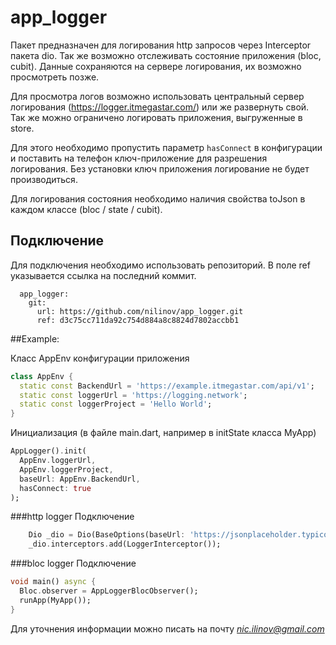 # app_logger

Пакет предназначен для логирования http запросов через Interceptor пакета dio.
Так же возможно отслеживать состояние приложения (bloc, cubit).
Данные сохраняются на сервере логирования, их возможно просмотреть позже.

Для просмотра логов возможно использовать центральный сервер логирования (https://logger.itmegastar.com/) или же развернуть свой.
Так же можно ограничено логировать приложения, выгруженные в store.

Для этого необходимо пропустить параметр `hasConnect` в конфигурации и поставить на телефон ключ-приложение для разрешения логирования.
Без установки ключ приложения логирование не будет производиться.

Для логирования состояния необходимо наличия свойства toJson в каждом классе (bloc / state / cubit).

## Подключение
Для подключения необходимо использовать репозиторий.
В поле ref указывается ссылка на последний коммит.

```
  app_logger:
    git:
      url: https://github.com/nilinov/app_logger.git
      ref: d3c75cc711da92c754d884a8c8824d7802accbb1
```

##Example:

Класс AppEnv конфигурации приложения
```dart
class AppEnv {
  static const BackendUrl = 'https://example.itmegastar.com/api/v1';
  static const loggerUrl = 'https://logging.network';
  static const loggerProject = 'Hello World';
}
```

Инициализация (в файле main.dart, например в initState класса MyApp)
```dart
AppLogger().init(
  AppEnv.loggerUrl,
  AppEnv.loggerProject,
  baseUrl: AppEnv.BackendUrl,
  hasConnect: true
);
```

###http logger
Подключение
```dart
    Dio _dio = Dio(BaseOptions(baseUrl: 'https://jsonplaceholder.typicode.com'));
    _dio.interceptors.add(LoggerInterceptor());
```

###bloc logger
Подключение
```dart
void main() async {
  Bloc.observer = AppLoggerBlocObserver();
  runApp(MyApp());
}
```

Для уточнения информации можно писать на почту *nic.ilinov@gmail.com*
